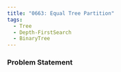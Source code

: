 ```yaml
---
title: "0663: Equal Tree Partition"
tags:
  - Tree
  - Depth-FirstSearch
  - BinaryTree
---
```

### Problem Statement

